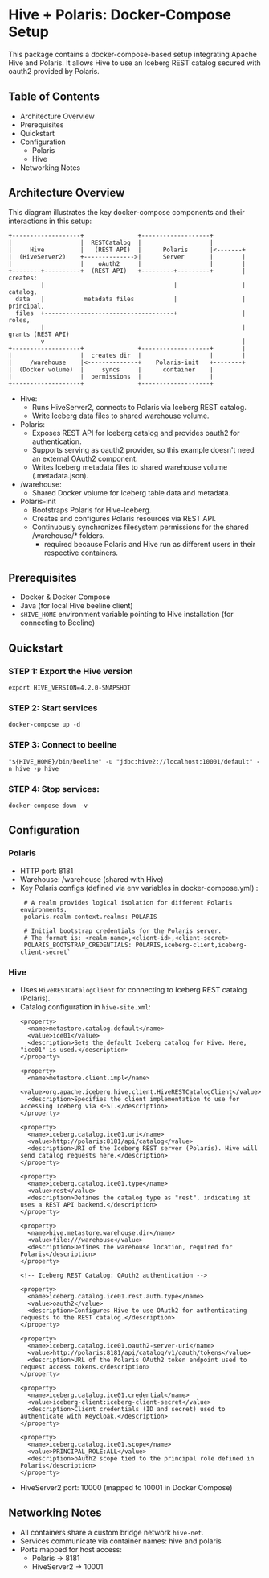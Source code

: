 <!--
{% comment %}
Licensed to the Apache Software Foundation (ASF) under one or more
contributor license agreements.  See the NOTICE file distributed with
this work for additional information regarding copyright ownership.
The ASF licenses this file to you under the Apache License, Version 2.0
(the "License"); you may not use this file except in compliance with
the License.  You may obtain a copy of the License at

http://www.apache.org/licenses/LICENSE-2.0

Unless required by applicable law or agreed to in writing, software
distributed under the License is distributed on an "AS IS" BASIS,
WITHOUT WARRANTIES OR CONDITIONS OF ANY KIND, either express or implied.
See the License for the specific language governing permissions and
limitations under the License.
{% endcomment %}
-->

# Hive + Polaris: Docker-Compose Setup

This package contains a docker-compose-based setup integrating Apache Hive and Polaris. 
It allows Hive to use an Iceberg REST catalog secured with oauth2 provided by Polaris.

## Table of Contents
- Architecture Overview
- Prerequisites
- Quickstart
- Configuration
  - Polaris
  - Hive
- Networking Notes

## Architecture Overview
This diagram illustrates the key docker-compose components and their interactions in this setup:
```
+-------------------+               +-------------------+
|                   |  RESTCatalog  |                   |
|     Hive          |   (REST API)  |      Polaris      |<-------+
|  (HiveServer2)    +-------------->|      Server       |        |
|                   |    oAuth2     |                   |        |  
+--------+----------+  (REST API)   +---------+---------+        | creates:
         |                                    |                  |     catalog,
  data   |           metadata files           |                  |     principal,
  files  +------------------------------------+                  |     roles,
         |                                                       |     grants (REST API)
         v                                                       |
+-------------------+               +-------------------+        |
|                   |  creates dir  |                   |        |
|     /warehouse    |<--------------+    Polaris-init   +--------+
|  (Docker volume)  |     syncs     |      container    |
|                   |  permissions  |                   |
+-------------------+               +-------------------+
```

- Hive: 
  - Runs HiveServer2, connects to Polaris via Iceberg REST catalog. 
  - Write Iceberg data files to shared warehouse volume.
- Polaris: 
  - Exposes REST API for Iceberg catalog and provides oauth2 for authentication. 
  - Supports serving as oauth2 provider, so this example doesn't need an external OAuth2 component.
  - Writes Iceberg metadata files to shared warehouse volume (.metadata.json).
- /warehouse: 
  - Shared Docker volume for Iceberg table data and metadata.
- Polaris-init
  - Bootstraps Polaris for Hive-Iceberg.
  - Creates and configures Polaris resources via REST API.
  - Continuously synchronizes filesystem permissions for the shared /warehouse/* folders.
    - required because Polaris and Hive run as different users in their respective containers.

## Prerequisites
- Docker & Docker Compose
- Java (for local Hive beeline client)
- ```$HIVE_HOME``` environment variable pointing to Hive installation (for connecting to Beeline)

## Quickstart

### STEP 1: Export the Hive version
```shell
export HIVE_VERSION=4.2.0-SNAPSHOT
```

### STEP 2: Start services
```shell
docker-compose up -d
```

### STEP 3: Connect to beeline
```shell
"${HIVE_HOME}/bin/beeline" -u "jdbc:hive2://localhost:10001/default" -n hive -p hive
```

### STEP 4: Stop services:
```shell
docker-compose down -v
```

## Configuration

### Polaris

- HTTP port: 8181
- Warehouse: /warehouse (shared with Hive)
- Key Polaris configs (defined via env variables in docker-compose.yml) :
     ```
      # A realm provides logical isolation for different Polaris environments.
      polaris.realm-context.realms: POLARIS
  
      # Initial bootstrap credentials for the Polaris server.
      # The format is: <realm-name>,<client-id>,<client-secret>
      POLARIS_BOOTSTRAP_CREDENTIALS: POLARIS,iceberg-client,iceberg-client-secret`
    ```

### Hive

- Uses ```HiveRESTCatalogClient``` for connecting to Iceberg REST catalog (Polaris).
- Catalog configuration in ```hive-site.xml```:
    ```
    <property>
      <name>metastore.catalog.default</name>
      <value>ice01</value>
      <description>Sets the default Iceberg catalog for Hive. Here, "ice01" is used.</description>
    </property>
    
    <property>
      <name>metastore.client.impl</name>
      <value>org.apache.iceberg.hive.client.HiveRESTCatalogClient</value>
      <description>Specifies the client implementation to use for accessing Iceberg via REST.</description>
    </property>
    
    <property>
      <name>iceberg.catalog.ice01.uri</name>
      <value>http://polaris:8181/api/catalog</value>
      <description>URI of the Iceberg REST server (Polaris). Hive will send catalog requests here.</description>
    </property>
    
    <property>
      <name>iceberg.catalog.ice01.type</name>
      <value>rest</value>
      <description>Defines the catalog type as "rest", indicating it uses a REST API backend.</description>
    </property>
  
    <property>
      <name>hive.metastore.warehouse.dir</name>
      <value>file:///warehouse</value>
      <description>Defines the warehouse location, required for Polaris</description>
    </property>
    
    <!-- Iceberg REST Catalog: OAuth2 authentication -->
    
    <property>
      <name>iceberg.catalog.ice01.rest.auth.type</name>
      <value>oauth2</value>
      <description>Configures Hive to use OAuth2 for authenticating requests to the REST catalog.</description>
    </property>
    
    <property>
      <name>iceberg.catalog.ice01.oauth2-server-uri</name>
      <value>http://polaris:8181/api/catalog/v1/oauth/tokens</value>
      <description>URL of the Polaris OAuth2 token endpoint used to request access tokens.</description>
    </property>
    
    <property>
      <name>iceberg.catalog.ice01.credential</name>
      <value>iceberg-client:iceberg-client-secret</value>
      <description>Client credentials (ID and secret) used to authenticate with Keycloak.</description>
    </property>
  
    <property>
      <name>iceberg.catalog.ice01.scope</name>
      <value>PRINCIPAL_ROLE:ALL</value>
      <description>oAuth2 scope tied to the principal role defined in Polaris</description>
    </property>
    ```
- HiveServer2 port: 10000 (mapped to 10001 in Docker Compose)

## Networking Notes

- All containers share a custom bridge network ```hive-net```.
- Services communicate via container names: hive and polaris
- Ports mapped for host access:
  - Polaris → 8181
  - HiveServer2 → 10001

